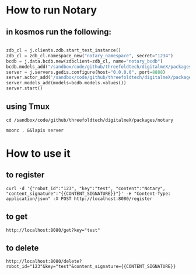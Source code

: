 # How to run Notary 
## in kosmos run the following: 
```python

zdb_cl = j.clients.zdb.start_test_instance()
zdb_cl = zdb_cl.namespace_new("notary_namespace", secret="1234")
bcdb = j.data.bcdb.new(zdbclient=zdb_cl, name="notary_bcdb")
bcdb.models_add("/sandbox/code/github/threefoldtech/digitalmeX/packages/notary/models")
server = j.servers.gedis.configure(host="0.0.0.0", port=8888)
server.actor_add('/sandbox/code/github/threefoldtech/digitalmeX/packages/notary/actors/notary_actor.py')
server.models_add(models=bcdb.models.values())
server.start()                                          
```
## using Tmux
```
cd /sandbox/code/github/threefoldtech/digitalmeX/packages/notary

moonc . &&lapis server
```

# How to use it

## to register
```
curl -d '{"robot_id":"123", "key":"test", "content":"Notary", "content_signature":"{{CONTENT_SIGNATURE}}"}' -H "Content-Type: application/json" -X POST http://localhost:8080/register
```
## to get 
```
http://localhost:8080/get?key="test"
```

## to delete 
```
http://localhost:8080/delete?robot_id="123"&key="test"&content_signature={{CONTENT_SIGNATURE}}
```
